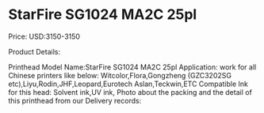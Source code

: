 # StarFire SG1024 MA2C 25pl

Price: USD:3150-3150

Product Details:

Printhead Model Name:StarFire SG1024 MA2C 25pl
Application: work for all Chinese printers like below:
Witcolor,Flora,Gongzheng (GZC3202SG etc),Liyu,Rodin,JHF,Leopard,Eurotech Aslan,Teckwin,ETC
Compatible Ink for this head: Solvent ink,UV ink,
Photo about the packing and the detail of this printhead from our Delivery records: